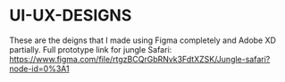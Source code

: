 # UI-UX-DESIGNS
These are the deigns that I made using Figma completely and Adobe XD partially.
Full prototype link for jungle Safari: https://www.figma.com/file/rtgzBCQrGbRNvk3FdtXZSK/Jungle-safari?node-id=0%3A1
